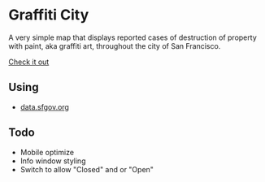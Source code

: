 Graffiti City
=============

A very simple map that displays reported cases of destruction of property with paint, aka graffiti art, throughout the city of San Francisco.

[Check it out](http://damiann.github.io/graffiti-city/)

## Using

- [data.sfgov.org](https://data.sfgov.org/)
 
## Todo

- Mobile optimize
- Info window styling
- Switch to allow "Closed" and or "Open"
